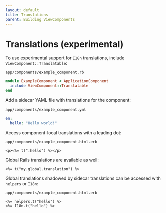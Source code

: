 ```yaml
---
layout: default
title: Translations
parent: Building ViewComponents
---
```


# Translations (experimental)

To use experimental support for `I18n` translations, include `ViewComponent::Translatable`:

`app/components/example_component.rb`

```ruby
module ExampleComponent < ApplicationComponent
  include ViewComponent::Translatable
end
```

Add a sidecar YAML file with translations for the component:

`app/components/example_component.yml`

```yml
en:
  hello: "Hello world!"
```

Access component-local translations with a leading dot:

`app/components/example_component.html.erb`

```erb
<p><%= t(".hello") %></p>
```

Global Rails translations are available as well:

```erb
<%= t("my.global.translation") %>
```

Global translations shadowed by sidecar translations can be accessed with `helpers` or `I18n`:

`app/components/example_component.html.erb`

```erb
<%= helpers.t("hello") %>
<%= I18n.t("hello") %>
```
